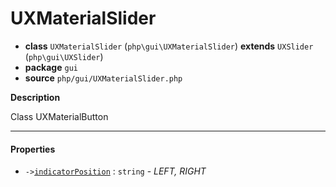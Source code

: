 # UXMaterialSlider

- **class** `UXMaterialSlider` (`php\gui\UXMaterialSlider`) **extends** `UXSlider` (`php\gui\UXSlider`)
- **package** `gui`
- **source** `php/gui/UXMaterialSlider.php`

**Description**

Class UXMaterialButton

---

#### Properties

- `->`[`indicatorPosition`](#prop-indicatorposition) : `string` - _LEFT, RIGHT_
